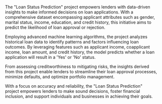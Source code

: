 The "Loan Status Prediction" project empowers lenders with data-driven insights to make informed decisions on loan applications. With a comprehensive dataset encompassing applicant attributes such as gender, marital status, income, education, and credit history, this initiative aims to predict the likelihood of loan approval or rejection.

Employing advanced machine learning algorithms, the project analyzes historical loan data to identify patterns and factors influencing loan outcomes. By leveraging features such as applicant income, coapplicant income, loan amount, and credit history, the model predicts whether a loan application will result in a 'Yes' or 'No' status.

From assessing creditworthiness to mitigating risks, the insights derived from this project enable lenders to streamline their loan approval processes, minimize defaults, and optimize portfolio management.

With a focus on accuracy and reliability, the "Loan Status Prediction" project empowers lenders to make sound decisions, foster financial inclusion, and support individuals and businesses in achieving their goals.






